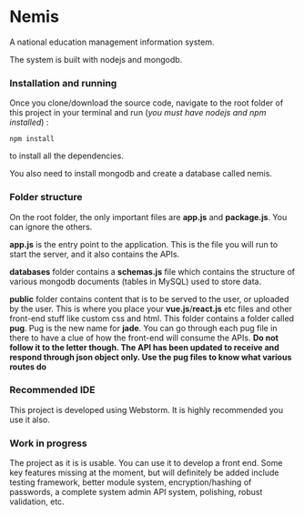 # Nemis
A national education management information system.

The system is built with nodejs and mongodb.
### Installation and running
Once you clone/download the source code, navigate to the root folder of this project in your terminal and run (_you must have nodejs and npm installed_) :

`npm install`


to install all the dependencies.

You also need to install mongodb and create a database called nemis.

### Folder structure
On the root folder, the only important files are **app.js** and **package.js**. You can ignore the others. 

**app.js** is the entry point to the application. This is the file you will run to start the server, and it also contains the APIs.

**databases** folder contains a **schemas.js** file which contains the structure of various mongodb documents (tables in MySQL) used to store data.

**public** folder contains content that is to be served to the user, or uploaded by the user. This is where you place your **vue.js**/**react.js** etc files and other front-end stuff like  custom css and html. This folder contains a folder called **pug**. Pug is the new name for **jade**. You can go through each pug file in there to have a clue of how the front-end will consume the APIs. **Do not follow it to the letter though. The API has been updated to receive and respond through json object only. Use the pug files to know what various routes do**

### Recommended IDE
This project is developed using Webstorm. It is highly recommended you use it also.

### Work in progress
The project as it is is usable. You can use it to develop a front end. Some key features missing at the moment, but will definitely be added include testing framework, better module system, encryption/hashing of passwords, a complete system admin API system, polishing, robust validation, etc. 

